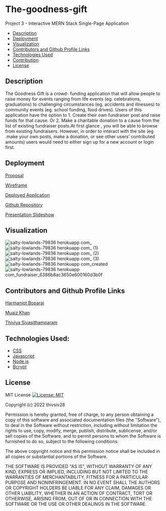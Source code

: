 # The-goodness-gift

Project 3 - Interactive MERN Stack Single-Page Application

- [Description](#description)
- [Deployment](#deployment)
- [Visualization](#visualization)
- [Contributors and Github Profile Links](#contributors-and-github-profile-links)
- [Technologies Used](#technologies-used)
- [Contribution](#contribution)
- [License](#license)

## Description

The Goodness Gift  is a crowd- funding application  that will allow people to raise money for events ranging from life events (eg. celebrations, graduations) to challenging circumstances (eg. accidents and illnesses) to community events (eg. school funding, food drives). Users of this application have the option to 1. Create their own fundraiser post and raise funds for that cause. Or 2. Make a charitable donation to a cause from the list of existing fundraiser posts.At first glance , you will be able to browse from existing fundraisers. However,  in order to interact with the site (eg .make your own posts, make a donation, or see other users’ contributed amounts) users would need to either sign up for a new account or login first. 

## Deployment

[Proposal](https://docs.google.com/document/d/1ta4Zxrm-0kEhTNWamWjecVx_HhVHa7M1UUcm4nnQdfc/edit)

[Wireframe](https://docs.google.com/presentation/d/1l9n5nf0QuhqiWbokfvvBsPJNKInUdRJ2FP-BJdk-Nz8/edit#slide=id.g19d379c3e15_0_112)

[Deployed Application]()

[Github Repository](https://github.com/thivsiv28/The-goodness-gift)

[Presentation Slideshow](https://docs.google.com/presentation/d/184ovtSGF6jP_AoehKUErC_mRiMLouDPa9FdlyypscB4/edit#slide=id.g19d664934af_0_673)

## Visualization
![salty-lowlands-79836 herokuapp com_](https://user-images.githubusercontent.com/112586779/204689147-cc99d2a0-3daf-42f9-9fc0-cd80c9f52580.png)
![salty-lowlands-79836 herokuapp com_ (1)](https://user-images.githubusercontent.com/112586779/204689187-a6ed6092-1185-4a50-a921-572125762d9c.png)
![salty-lowlands-79836 herokuapp com_ (2)](https://user-images.githubusercontent.com/112586779/204689225-eb340ccc-ae61-4e23-9841-b28efca1cab7.png)
![salty-lowlands-79836 herokuapp com_ (3)](https://user-images.githubusercontent.com/112586779/204689243-3be70788-0d33-4a93-8525-b924b9c14fd1.png)
![salty-lowlands-79836 herokuapp com_created](https://user-images.githubusercontent.com/112586779/204689296-0d1bd689-e118-42a8-b9a2-4f9e2ae5626d.png)
![salty-lowlands-79836 herokuapp com_fundraiser_6386b8ac3650e600160d3b0f](https://user-images.githubusercontent.com/112586779/204689653-077fd10b-3a1b-46c0-99fb-e9b2f8e4e548.png)



## Contributors and Github Profile Links

[Harmanjot Boparai](https://github.com/HarmanBoparai)

[Muaiz Khan](https://github.com/Muaizkh)

[Thiviya Sivasithamparam](https://github.com/thivsiv28)

## Technologies Used:

- [CSS](https://www.w3schools.com/css/)
- [Javascript](https://www.javascript.com/)
- [Node.js](https://nodejs.org/en/)
- [Bcrypt](https://www.npmjs.com/package/bcryptjs)

## License

MIT License [![License: MIT](https://img.shields.io/badge/License-MIT-yellow.svg)](https://opensource.org/licenses/MIT)

Copyright (c) 2022 thivsiv28

Permission is hereby granted, free of charge, to any person obtaining a copy
of this software and associated documentation files (the "Software"), to deal
in the Software without restriction, including without limitation the rights
to use, copy, modify, merge, publish, distribute, sublicense, and/or sell
copies of the Software, and to permit persons to whom the Software is
furnished to do so, subject to the following conditions:

The above copyright notice and this permission notice shall be included in all
copies or substantial portions of the Software.

THE SOFTWARE IS PROVIDED "AS IS", WITHOUT WARRANTY OF ANY KIND, EXPRESS OR
IMPLIED, INCLUDING BUT NOT LIMITED TO THE WARRANTIES OF MERCHANTABILITY,
FITNESS FOR A PARTICULAR PURPOSE AND NONINFRINGEMENT. IN NO EVENT SHALL THE
AUTHORS OR COPYRIGHT HOLDERS BE LIABLE FOR ANY CLAIM, DAMAGES OR OTHER
LIABILITY, WHETHER IN AN ACTION OF CONTRACT, TORT OR OTHERWISE, ARISING FROM,
OUT OF OR IN CONNECTION WITH THE SOFTWARE OR THE USE OR OTHER DEALINGS IN THE
SOFTWARE.

